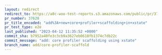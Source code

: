 ```yaml
---
layout: redirect
redirect_to: https://a8c-woo-test-reports.s3.amazonaws.com/public/pr/37628/e2e/index.html
pr_number: 37628
pr_title_encoded: "add%3A+new+core+profiler+scaffolding+in+xstate"
pr_test_type: e2e
last_published: "2023-04-12 11:35:52 +0000"
commit_sha: b7952a40fe3c3cb9a3627eb0618fb1374c7db22c
commit_message: "add: core profiler scaffolding using xstate"
branch_name: add/core-profiler-scaffold
---
```

